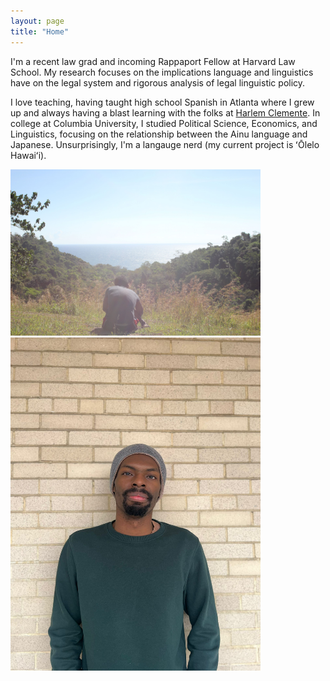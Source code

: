 ```yaml
---
layout: page
title: "Home"
---
```



I'm a recent law grad and incoming Rappaport Fellow at Harvard Law School. My research focuses on the implications language and linguistics have on the legal system and rigorous analysis of legal linguistic policy.

I love teaching, having taught high school Spanish in Atlanta where I grew up and always having a blast learning with the folks at [Harlem Clemente](https://harlemclemente.org/). In college at Columbia University, I studied Political Science, Economics, and Linguistics, focusing on the relationship between the Ainu language and Japanese. Unsurprisingly, I'm a langauge nerd (my current project is ʻŌlelo Hawaiʻi).

<img src="assets/images/Homepage.jpg" alt="drawing" width="400">
<img src="assets/images/Headshot.jpg" alt="drawing" width="400">
